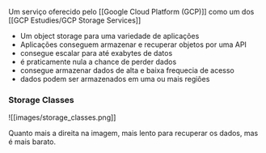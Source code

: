Um serviço oferecido pelo  [[Google Cloud Platform (GCP)]] como um dos [[GCP Estudies/GCP Storage Services]]

* Um object storage para uma variedade de aplicações
* Aplicações conseguem armazenar e recuperar objetos por uma API
* consegue escalar para até exabytes de datos
* é praticamente nula a chance de perder dados
* consegue armazenar dados de alta e baixa frequecia de acesso 
* dados podem ser armazenados em uma ou mais regiões 

### Storage Classes 

![[images/storage_classes.png]]

Quanto mais a direita na imagem, mais lento para recuperar os dados, mas é mais barato.
